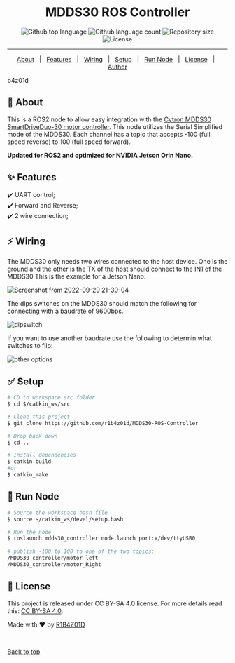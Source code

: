 <h1 align="center">MDDS30 ROS Controller</h1>

<p align="center">
  <img alt="Github top language" src="https://img.shields.io/github/languages/top/r1b4z01d/MDDS30-ROS-Controller?color=56BEB8">

  <img alt="Github language count" src="https://img.shields.io/github/languages/count/r1b4z01d/MDDS30-ROS-Controller?color=56BEB8">

  <img alt="Repository size" src="https://img.shields.io/github/repo-size/r1b4z01d/MDDS30-ROS-Controller?color=56BEB8">

  <img alt="License" src="https://img.shields.io/github/license/r1b4z01d/MDDS30-ROS-Controller?color=56BEB8">

  <!-- <img alt="Github issues" src="https://img.shields.io/github/issues/r1b4z01d/MDDS30-ROS-Controller?color=56BEB8" /> -->

  <!-- <img alt="Github forks" src="https://img.shields.io/github/forks/r1b4z01d/MDDS30-ROS-Controller?color=56BEB8" /> -->

  <!-- <img alt="Github stars" src="https://img.shields.io/github/stars/r1b4z01d/MDDS30-ROS-Controller?color=56BEB8" /> -->
</p>

<hr> 
<p align="center">
  <a href="#dart-about">About</a> &#xa0; | &#xa0; 
  <a href="#sparkles-features">Features</a> &#xa0; | &#xa0;
  <a href="#zap-wiring">Wiring</a> &#xa0; | &#xa0;
  <a href="#white_check_mark-setup">Setup</a> &#xa0; | &#xa0;
  <a href="#checkered_flag-run-node">Run Node</a> &#xa0; | &#xa0;
  <a href="#memo-license">License</a> &#xa0; | &#xa0;
  <a href="https://github.com/r1b4z01d" target="_blank">Author</a>
</p>
b4z01d
<br>

## :dart: About ##

This is a ROS2 node to allow easy integration with the [Cytron MDDS30 SmartDriveDuo-30 motor controller](https://www.cytron.io/p-30amp-7v-35v-smartdrive-dc-motor-driver-2-channels). This node utilizes the Serial Simplified mode of the MDDS30. Each channel has a topic that accepts -100 (full speed reverse) to 100 (full speed forward).

**Updated for ROS2 and optimized for NVIDIA Jetson Orin Nano.**

## :sparkles: Features ##

:heavy_check_mark: UART control;\
:heavy_check_mark: Forward and Reverse;\
:heavy_check_mark: 2 wire connection;

## :zap: Wiring ##
The MDDS30 only needs two wires connected to the host device. One is the ground and the other is the TX of the host should connect to the IN1 of the MDDS30 This is the example for a Jetson Nano.

![Screenshot from 2022-09-29 21-30-04](https://user-images.githubusercontent.com/3535710/193180211-cb1f48a3-3c1e-4c58-82ff-066d18714961.jpg)


The dips switches on the MDDS30 should match the following for connecting with a baudrate of 9600bps.

![dipswitch](https://user-images.githubusercontent.com/3535710/193176624-9a9f3896-a6ad-4569-9c4d-40d4cf9d798a.png)

If you want to use another baudrate use the following to determin what switches to flip:

![other options](https://user-images.githubusercontent.com/3535710/193176898-bc102955-00d3-41d2-9246-97929ccf0183.png)



## :white_check_mark: Setup ##

```bash
# CD to workspace src folder
$ cd $/catkin_ws/src 

# Clone this project
$ git clone https://github.com/r1b4z01d/MDDS30-ROS-Controller

# Drop back down
$ cd ..

# Install dependencies
$ catkin build
#or
$ catkin_make

```



## :checkered_flag: Run Node ##

```bash
# Source the workspace bash file
$ source ~/catkin_ws/devel/setup.bash

# Run the node
$ roslaunch mdds30_controller node.launch port:=/dev/ttyUSB0
 
# publish -100 to 100 to one of the two topics:
/MDDS30_controller/motor_left
/MDDS30_controller/motor_Right
```
## :memo: License ##

This project is released under CC BY-SA 4.0 license. For more details read this: [CC BY-SA 4.0](https://creativecommons.org/licenses/by-sa/4.0/).


Made with :heart: by <a href="https://github.com/R1B4Z01D" target="_blank">R1B4Z01D</a>

&#xa0;

<a href="#top">Back to top</a>
